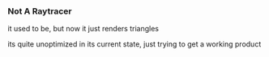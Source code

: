 ### Not A Raytracer

it used to be, but now it just renders triangles

its quite unoptimized in its current state, just trying to get a working product
